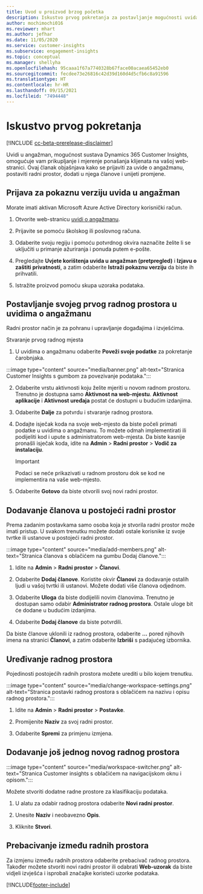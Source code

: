 ```yaml
---
title: Uvod u proizvod brzog početka
description: Iskustvo prvog pokretanja za postavljanje mogućnosti uvida u angažman.
author: mochimochi016
ms.reviewer: mhart
ms.author: jefhar
ms.date: 11/05/2020
ms.service: customer-insights
ms.subservice: engagement-insights
ms.topic: conceptual
ms.manager: shellyha
ms.openlocfilehash: 95caaa1f67a7740328b67face00acaea65452eb0
ms.sourcegitcommit: fecdee73e26816c42d39d160d4d5cfb6c8a91596
ms.translationtype: HT
ms.contentlocale: hr-HR
ms.lasthandoff: 09/15/2021
ms.locfileid: "7494448"
---
```

# <a name="first-run-experience"></a>Iskustvo prvog pokretanja

[!INCLUDE [cc-beta-prerelease-disclaimer](includes/cc-beta-prerelease-disclaimer.md)]

Uvidi u angažman, mogućnost sustava Dynamics 365 Customer Insights, omogućuje vam prikupljanje i mjerenje ponašanja klijenata na vašoj web-stranici. Ovaj članak objašnjava kako se prijaviti za uvide o angažmanu, postaviti radni prostor, dodati u njega članove i unijeti promjene.

## <a name="sign-up-for-a-demo-of-engagement-insights"></a>Prijava za pokaznu verziju uvida u angažman

Morate imati aktivan Microsoft Azure Active Directory korisnički račun. 

1. Otvorite web-stranicu [uvidi o angažmanu](https://home.ci.ai.dynamics.com/app/engagement-insights). 

1. Prijavite se pomoću školskog ili poslovnog računa.

1. Odaberite svoju regiju i pomoću potvrdnog okvira naznačite želite li se uključiti u primanje ažuriranja i ponuda putem e-pošte.

1. Pregledajte **Uvjete korištenja uvida u angažman (pretpregled)** i **Izjavu o zaštiti privatnosti**, a zatim odaberite **Istraži pokaznu verziju** da biste ih prihvatili.

1. Istražite proizvod pomoću skupa uzoraka podataka. 

## <a name="set-up-your-first-workspace-in-engagement-insights"></a>Postavljanje svojeg prvog radnog prostora u uvidima o angažmanu

Radni prostor način je za pohranu i upravljanje događajima i izvješćima.

Stvaranje prvog radnog mjesta

1. U uvidima o angažmanu odaberite **Poveži svoje podatke** za pokretanje čarobnjaka. 

:::image type="content" source="media/banner.png" alt-text="Stranica Customer Insights s gumbom za povezivanje podataka.":::

2. Odaberite vrstu aktivnosti koju želite mjeriti u novom radnom prostoru. Trenutno je dostupna samo **Aktivnost na web-mjestu**. **Aktivnost aplikacije** i **Aktivnost uređaja** postat će dostupni u budućim izdanjima.

1. Odaberite **Dalje** za potvrdu i stvaranje radnog prostora.

1. Dodajte isječak koda na svoje web-mjesto da biste počeli primati podatke u uvidima o angažmanu. To možete odmah implementirati ili podijeliti kod i upute s administratorom web-mjesta. Da biste kasnije pronašli isječak koda, idite na **Admin** > **Radni prostor** > **Vodič za instalaciju**.

   > [!IMPORTANT]
   > Podaci se neće prikazivati u radnom prostoru dok se kod ne implementira na vaše web-mjesto.

1. Odaberite **Gotovo** da biste otvorili svoj novi radni prostor. 

## <a name="add-members-to-an-existing-workspace"></a>Dodavanje članova u postojeći radni prostor

Prema zadanim postavkama samo osoba koja je stvorila radni prostor može imati pristup. U svakom trenutku možete dodati ostale korisnike iz svoje tvrtke ili ustanove u postojeći radni prostor.

:::image type="content" source="media/add-members.png" alt-text="Stranica članova s oblačićem na gumbu Dodaj članove.":::

1. Idite na **Admin** > **Radni prostor** > **Članovi**.

2. Odaberite **Dodaj članove**. Koristite okvir **Članovi** za dodavanje ostalih ljudi u vašoj tvrtki ili ustanovi. Možete dodati više članova odjednom.

3. Odaberite **Uloga** da biste dodijelili novim članovima. Trenutno je dostupan samo odabir **Administrator radnog prostora**. Ostale uloge bit će dodane u budućim izdanjima.

4. Odaberite **Dodaj članove** da biste potvrdili.

Da biste članove uklonili iz radnog prostora, odaberite **...** pored njihovih imena na stranici **Članovi**, a zatim odaberite **Izbriši** s padajućeg izbornika.

## <a name="edit-a-workspace"></a>Uređivanje radnog prostora

Pojedinosti postojećih radnih prostora možete urediti u bilo kojem trenutku.

:::image type="content" source="media/change-workspace-settings.png" alt-text="Stranica postavki radnog prostora s oblačićem na nazivu i opisu radnog prostora.":::

1. Idite na **Admin** > **Radni prostor** > **Postavke**.

1. Promijenite **Naziv** za svoj radni prostor.

1. Odaberite **Spremi** za primjenu izmjena.

## <a name="add-another-new-workspace"></a>Dodavanje još jednog novog radnog prostora

:::image type="content" source="media/workspace-switcher.png" alt-text="Stranica Customer insights s oblačićem na navigacijskom oknu i opisom.":::

Možete stvoriti dodatne radne prostore za klasifikaciju podataka.

1. U alatu za odabir radnog prostora odaberite **Novi radni prostor**.

1. Unesite **Naziv** i neobavezno **Opis**.

1. Kliknite **Stvori**.

## <a name="switch-between-workspaces"></a>Prebacivanje između radnih prostora

Za izmjenu između radnih prostora odaberite prebacivač radnog prostora. Također možete stvoriti novi radni prostor ili odabrati **Web-uzorak** da biste vidjeli izvješća i isprobali značajke koristeći uzorke podataka. 



[!INCLUDE[footer-include](../includes/footer-banner.md)]